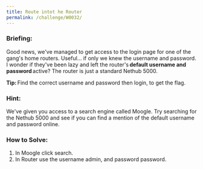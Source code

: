 ```yaml
---
title: Route intot he Router
permalink: /challenge/W0032/
---
```


### Briefing: 
Good news, we've managed to get access to the login page for one of the gang's home routers. Useful... if only we knew the username and password. I wonder if they've been lazy and left the router's **default username and password** active? The router is just a standard Nethub 5000. 

**Tip:** Find the correct username and password then login, to get the flag. 

### Hint:
We've given you access to a search engine called Moogle. Try searching for the Nethub 5000 and see if you can find a mention of the default username and password online.

### How to Solve: 
1. In Moogle click search. 
2. In Router use the username admin, and password password. 